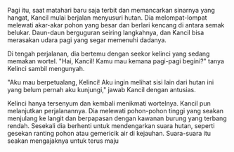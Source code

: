 Pagi itu, saat matahari baru saja terbit dan memancarkan sinarnya yang hangat, Kancil mulai berjalan menyusuri hutan. Dia melompat-lompat melewati akar-akar pohon yang besar dan berlari kencang di antara semak belukar. Daun-daun berguguran seiring langkahnya, dan Kancil bisa merasakan udara pagi yang segar memenuhi dadanya.

Di tengah perjalanan, dia bertemu dengan seekor kelinci yang sedang memakan wortel. "Hai, Kancil! Kamu mau kemana pagi-pagi begini?" tanya Kelinci sambil mengunyah.

"Aku mau berpetualang, Kelinci! Aku ingin melihat sisi lain dari hutan ini yang belum pernah aku kunjungi," jawab Kancil dengan antusias.

Kelinci hanya tersenyum dan kembali menikmati wortelnya. Kancil pun melanjutkan perjalanannya. Dia melewati pohon-pohon tinggi yang seakan menjulang ke langit dan berpapasan dengan kawanan burung yang terbang rendah. Sesekali dia berhenti untuk mendengarkan suara hutan, seperti gesekan ranting pohon atau gemericik air di kejauhan. Suara-suara itu seakan mengajaknya untuk terus maju
